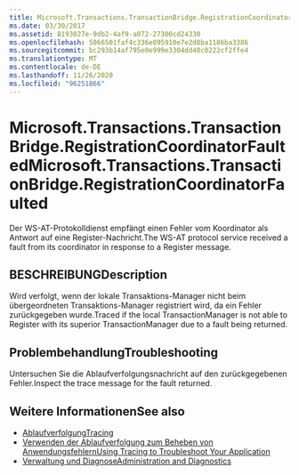```yaml
---
title: Microsoft.Transactions.TransactionBridge.RegistrationCoordinatorFaulted
ms.date: 03/30/2017
ms.assetid: 8193027e-9db2-4af9-a072-27300cd24330
ms.openlocfilehash: 5066501faf4c336e095910e7e2d8ba1186ba3386
ms.sourcegitcommit: bc293b14af795e0e999e3304dd40c0222cf2ffe4
ms.translationtype: MT
ms.contentlocale: de-DE
ms.lasthandoff: 11/26/2020
ms.locfileid: "96251866"
---
```

# <a name="microsofttransactionstransactionbridgeregistrationcoordinatorfaulted"></a><span data-ttu-id="86646-102">Microsoft.Transactions.TransactionBridge.RegistrationCoordinatorFaulted</span><span class="sxs-lookup"><span data-stu-id="86646-102">Microsoft.Transactions.TransactionBridge.RegistrationCoordinatorFaulted</span></span>

<span data-ttu-id="86646-103">Der WS-AT-Protokolldienst empfängt einen Fehler vom Koordinator als Antwort auf eine Register-Nachricht.</span><span class="sxs-lookup"><span data-stu-id="86646-103">The WS-AT protocol service received a fault from its coordinator in response to a Register message.</span></span>  
  
## <a name="description"></a><span data-ttu-id="86646-104">BESCHREIBUNG</span><span class="sxs-lookup"><span data-stu-id="86646-104">Description</span></span>  

 <span data-ttu-id="86646-105">Wird verfolgt, wenn der lokale Transaktions-Manager nicht beim übergeordneten Transaktions-Manager registriert wird, da ein Fehler zurückgegeben wurde.</span><span class="sxs-lookup"><span data-stu-id="86646-105">Traced if the local TransactionManager is not able to Register with its superior TransactionManager due to a fault being returned.</span></span>  
  
## <a name="troubleshooting"></a><span data-ttu-id="86646-106">Problembehandlung</span><span class="sxs-lookup"><span data-stu-id="86646-106">Troubleshooting</span></span>  

 <span data-ttu-id="86646-107">Untersuchen Sie die Ablaufverfolgungsnachricht auf den zurückgegebenen Fehler.</span><span class="sxs-lookup"><span data-stu-id="86646-107">Inspect the trace message for the fault returned.</span></span>  
  
## <a name="see-also"></a><span data-ttu-id="86646-108">Weitere Informationen</span><span class="sxs-lookup"><span data-stu-id="86646-108">See also</span></span>

- [<span data-ttu-id="86646-109">Ablaufverfolgung</span><span class="sxs-lookup"><span data-stu-id="86646-109">Tracing</span></span>](index.md)
- [<span data-ttu-id="86646-110">Verwenden der Ablaufverfolgung zum Beheben von Anwendungsfehlern</span><span class="sxs-lookup"><span data-stu-id="86646-110">Using Tracing to Troubleshoot Your Application</span></span>](using-tracing-to-troubleshoot-your-application.md)
- [<span data-ttu-id="86646-111">Verwaltung und Diagnose</span><span class="sxs-lookup"><span data-stu-id="86646-111">Administration and Diagnostics</span></span>](../index.md)
